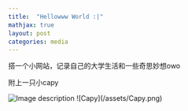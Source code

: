 ```yaml
---
title:  "Hellowww World :|"
mathjax: true
layout: post
categories: media
---
```

搭一个小网站，记录自己的大学生活和一些奇思妙想owo

附上一只小capy

<img src="Capy.png" alt="Image description" width="200" height="200">
![Capy](/assets/Capy.png)
